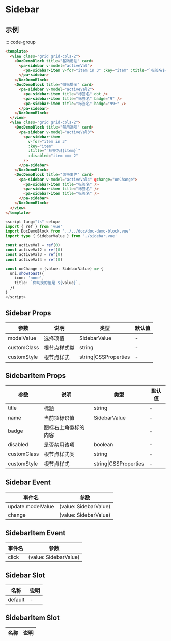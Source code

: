# Sidebar

## 示例

<!--codes start-->

::: code-group

```html [template]
<template>
  <view class="grid grid-cols-2">
    <DocDemoBlock title="基础用法" card>
      <pa-sidebar v-model="activeVal">
        <pa-sidebar-item v-for="item in 3" :key="item" :title="`标签名${item}`" />
      </pa-sidebar>
    </DocDemoBlock>
    <DocDemoBlock title="徽标提示" card>
      <pa-sidebar v-model="activeVal2">
        <pa-sidebar-item title="标签名" dot />
        <pa-sidebar-item title="标签名" badge="9" />
        <pa-sidebar-item title="标签名" badge="99+" />
      </pa-sidebar>
    </DocDemoBlock>
  </view>
  <view class="grid grid-cols-2">
    <DocDemoBlock title="禁用选项" card>
      <pa-sidebar v-model="activeVal3">
        <pa-sidebar-item
          v-for="item in 3"
          :key="item"
          :title="`标签名${item}`"
          :disabled="item === 2"
        />
      </pa-sidebar>
    </DocDemoBlock>
    <DocDemoBlock title="切换事件" card>
      <pa-sidebar v-model="activeVal4" @change="onChange">
        <pa-sidebar-item title="标签名" />
        <pa-sidebar-item title="标签名" />
        <pa-sidebar-item title="标签名" />
      </pa-sidebar>
    </DocDemoBlock>
  </view>
</template>
```
```ts [script]
<script lang="ts" setup>
import { ref } from 'vue'
import DocDemoBlock from '../../doc/doc-demo-block.vue'
import type { SidebarValue } from './sidebar.vue'

const activeVal = ref(0)
const activeVal2 = ref(0)
const activeVal3 = ref(0)
const activeVal4 = ref(0)

const onChange = (value: SidebarValue) => {
  uni.showToast({
    icon: 'none',
    title: `你切换的值是 ${value}`,
  })
}
</script>
```

<!--codes end-->

## Sidebar Props

<!--props start-->

| 参数 | 说明 | 类型 | 默认值 |
| --- | ----- | --- | --- |
| modelValue | 选择项值 | SidebarValue | - |
| customClass | 根节点样式类 | string | - |
| customStyle | 根节点样式 | string\|CSSProperties | - |

## SidebarItem Props

| 参数 | 说明 | 类型 | 默认值 |
| --- | ----- | --- | --- |
| title | 标题 | string | - |
| name | 当前项标识值 | SidebarValue | - |
| badge | 图标右上角徽标的内容 |  | - |
| disabled | 是否禁用该项 | boolean | - |
| customClass | 根节点样式类 | string | - |
| customStyle | 根节点样式 | string\|CSSProperties | - |

<!--props end-->

## Sidebar Event

<!--event start-->

| 事件名 | 参数 |
| --- | --- |
| update:modelValue | (value: SidebarValue)  |
| change | (value: SidebarValue)  |

## SidebarItem Event

| 事件名 | 参数 |
| --- | --- |
| click | (value: SidebarValue)  |

<!--event end-->

## Sidebar Slot

<!--slot start-->

| 名称 | 说明 |
| --- | --- |
| default | - |

## SidebarItem Slot

| 名称 | 说明 |
| --- | --- |


<!--slot end-->

